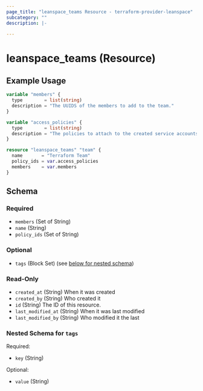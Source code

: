 ```yaml
---
page_title: "leanspace_teams Resource - terraform-provider-leanspace"
subcategory: ""
description: |-
  
---
```


# leanspace_teams (Resource)



## Example Usage

```terraform
variable "members" {
  type        = list(string)
  description = "The UUIDS of the members to add to the team."
}

variable "access_policies" {
  type        = list(string)
  description = "The policies to attach to the created service accounts."
}

resource "leanspace_teams" "team" {
  name       = "Terraform Team"
  policy_ids = var.access_policies
  members    = var.members
}
```

<!-- schema generated by tfplugindocs -->
## Schema

### Required

- `members` (Set of String)
- `name` (String)
- `policy_ids` (Set of String)

### Optional

- `tags` (Block Set) (see [below for nested schema](#nestedblock--tags))

### Read-Only

- `created_at` (String) When it was created
- `created_by` (String) Who created it
- `id` (String) The ID of this resource.
- `last_modified_at` (String) When it was last modified
- `last_modified_by` (String) Who modified it the last

<a id="nestedblock--tags"></a>
### Nested Schema for `tags`

Required:

- `key` (String)

Optional:

- `value` (String)
